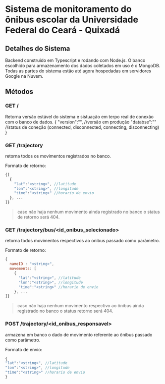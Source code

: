 # Sistema de monitoramento do ônibus escolar da Universidade Federal do Ceará - Quixadá

## Detalhes do Sistema

Backend construido em Typescript e rodando com Node.js.
O banco escolhido para armazenamento dos dados coletados em uso é o MongoDB.
Todas as partes do sistema estão até agora hospedadas em servidores Google na Nuvem.

## Métodos

### GET /
Retorna versão estável do sistema e sistuação em terpo real de conexão com o banco de dados.
{
"version":"<string>", //versão em produção
"databse":"<string>" //status de coneção (connected, disconnected, connecting, disconnecting)
}

### GET /trajectory
retorna todos os movimentos registrados no banco.

Formato de retorno:
```javascript
{[
  {
    "lat":"<string>", //latitude
    "lon":"<string>", //longitude
    "time":"<string>" //horario de envio
  }, ...
]}
```
> caso não haja nenhum movimento ainda registrado no banco o status de retorno será 404.

### GET /trajectory/bus/<id_onibus_selecionado>
retorna todos movimentos respectivos ao onibus passado como parâmetro.

Formato de retorno:
```javascript
{
  nameID : "<string>",
  movements: [
    {
      "lat":"<string>", //latitude
      "lon":"<string>", //longitude
      "time":"<string>" //horario de envio
    }, ...
]}
```
> caso não haja nenhum movimento respectivo ao ônibus ainda registrado no banco o status retorno será 404.

### POST /trajectory/<id_onibus_responsavel>
armazena em banco o dado de movimento referente ao ônibus passado como parâmetro.

Formato de envio:
```javascript
{
"lat":"<string>", //latitude
"lon":"<string>", //longitude
"time":"<string>" //horario de envio
}
```
